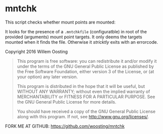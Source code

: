 # mntchk

This script checks whether mount points are mounted:

It looks for the presence of a `.mntchkfile` (configuratble) in root of the
provided (arguments) mount point targets. It only deems the targets mounted
when it finds the file. Otherwise it *stricktly* exits with an errorcode.

Copyright 2016 Willem Oosting

>This program is free software: you can redistribute it and/or modify
>it under the terms of the GNU General Public License as published by
>the Free Software Foundation, either version 3 of the License, or
>(at your option) any later version.
>
>This program is distributed in the hope that it will be useful,
>but WITHOUT ANY WARRANTY; without even the implied warranty of
>MERCHANTABILITY or FITNESS FOR A PARTICULAR PURPOSE.  See the
>GNU General Public License for more details.
>
>You should have received a copy of the GNU General Public License
>along with this program.  If not, see <http://www.gnu.org/licenses/>.

FORK ME AT GITHUB: https://github.com/woosting/mntchk
